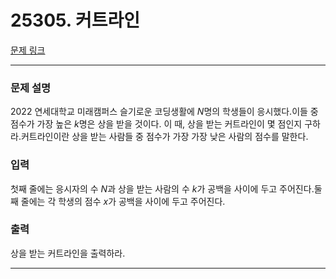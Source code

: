 # 25305. 커트라인 

[문제 링크](https://www.acmicpc.net/problem/25305) 

---
### 문제 설명

 2022 연세대학교 미래캠퍼스 슬기로운 코딩생활에 $N$명의 학생들이 응시했다.이들 중 점수가 가장 높은 $k$명은 상을 받을 것이다. 이 때, 상을 받는 커트라인이 몇 점인지 구하라.커트라인이란 상을 받는 사람들 중 점수가 가장 가장 낮은 사람의 점수를 말한다.

### 입력 

 첫째 줄에는 응시자의 수 $N$과 상을 받는 사람의 수 $k$가 공백을 사이에 두고 주어진다.둘째 줄에는 각 학생의 점수 $x$가 공백을 사이에 두고 주어진다.

### 출력 

 상을 받는 커트라인을 출력하라.

---

